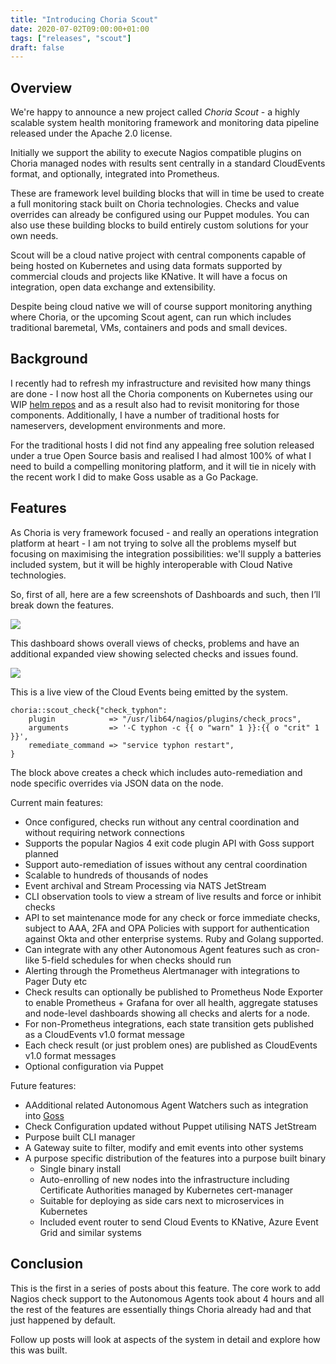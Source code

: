 ```yaml
---
title: "Introducing Choria Scout"
date: 2020-07-02T09:00:00+01:00
tags: ["releases", "scout"]
draft: false
---
```


## Overview

We're happy to announce a new project called *Choria Scout* - a highly scalable system health monitoring framework 
and monitoring data pipeline released under the Apache 2.0 license.

Initially we support the ability to execute Nagios compatible plugins on Choria managed nodes with results sent centrally
in a standard CloudEvents format, and optionally, integrated into Prometheus.

These are framework level building blocks that will in time be used to create a full monitoring stack built on Choria 
technologies. Checks and value overrides can already be configured using our Puppet modules. You can also use these
building blocks to build entirely custom solutions for your own needs.

Scout will be a cloud native project with central components capable of being hosted on Kubernetes and using data formats
supported by commercial clouds and projects like KNative. It will have a focus on integration, open data exchange and
extensibility.

Despite being cloud native we will of course support monitoring anything where Choria, or the upcoming Scout agent, can
run which includes traditional baremetal, VMs, containers and pods and small devices.

<!--more-->

## Background

I recently had to refresh my infrastructure and revisited how many things are done - I now host all the Choria 
components on Kubernetes using our WIP [helm repos](https://github.com/choria-io/helm) and as a result also had to 
revisit monitoring for those components. Additionally, I have a number of traditional hosts for nameservers, development
environments and more.

For the traditional hosts I did not find any appealing free solution released under a true Open Source basis and realised
I had almost 100% of what I need to build a compelling monitoring platform, and it will tie in nicely with the recent
work I did to make Goss usable as a Go Package.
 
## Features

As Choria is very framework focused - and really an operations integration platform at heart - I am not trying to solve
all the problems myself but focusing on maximising the integration possibilities: we'll supply a batteries included
system, but it will be highly interoperable with Cloud Native technologies. 

So, first of all, here are a few screenshots of Dashboards and such, then I’ll break down the features.

![](health-overview-small.png)

This dashboard shows overall views of checks, problems and have an additional expanded view showing selected checks
and issues found.

![](machine-watch.png)

This is a live view of the Cloud Events being emitted by the system.

```puppet
choria::scout_check{"check_typhon":
    plugin            => "/usr/lib64/nagios/plugins/check_procs",
    arguments         => '-C typhon -c {{ o "warn" 1 }}:{{ o "crit" 1 }}',
    remediate_command => "service typhon restart",
}
```

The block above creates a check which includes auto-remediation and node specific overrides via JSON data on the node.

Current main features:

 * Once configured, checks run without any central coordination and without requiring network connections
 * Supports the popular Nagios 4 exit code plugin API with Goss support planned
 * Support auto-remediation of issues without any central coordination
 * Scalable to hundreds of thousands of nodes
 * Event archival and Stream Processing via NATS JetStream
 * CLI observation tools to view a stream of live results and force or inhibit checks
 * API to set maintenance mode for any check or force immediate checks, subject to AAA, 2FA and OPA Policies with support 
   for authentication against Okta and other enterprise systems. Ruby and Golang supported.
 * Can integrate with any other Autonomous Agent features such as cron-like 5-field schedules for when checks should run
 * Alerting through the Prometheus Alertmanager with integrations to Pager Duty etc
 * Check results can optionally be published to Prometheus Node Exporter to enable Prometheus + Grafana for over all 
   health, aggregate statuses and node-level dashboards showing all checks and alerts for a node.
 * For non-Prometheus integrations, each state transition gets published as a CloudEvents v1.0 format message
 * Each check result (or just problem ones) are published as CloudEvents v1.0 format messages
 * Optional configuration via Puppet
 
Future features:

 * AAdditional related Autonomous Agent Watchers such as integration into [Goss](https://github.com/aelsabbahy/goss)
 * Check Configuration updated without Puppet utilising NATS JetStream
 * Purpose built CLI manager
 * A Gateway suite to filter, modify and emit events into other systems
 * A purpose specific distribution of the features into a purpose built binary
   * Single binary install
   * Auto-enrolling of new nodes into the infrastructure including Certificate Authorities managed by Kubernetes cert-manager
   * Suitable for deploying as side cars next to microservices in Kubernetes
   * Included event router to send Cloud Events to KNative, Azure Event Grid and similar systems

## Conclusion

This is the first in a series of posts about this feature. The core work to add Nagios check support to the Autonomous
Agents took about 4 hours and all the rest of the features are essentially things Choria already had and that just
happened by default.

Follow up posts will look at aspects of the system in detail and explore how this was built.
